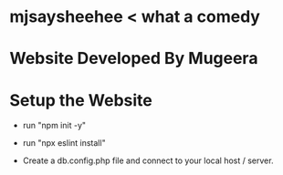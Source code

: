 # mjsaysheehee < what a comedy

# Website Developed By Mugeera

# Setup the Website
- run "npm init -y"
- run "npx eslint install"

- Create a db.config.php file and connect to your local host / server.
